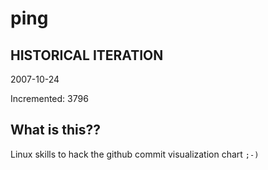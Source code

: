 # ping

## HISTORICAL ITERATION
2007-10-24

Incremented: 3796

## What is this?? 
Linux skills to hack the github commit visualization chart `;-)`

